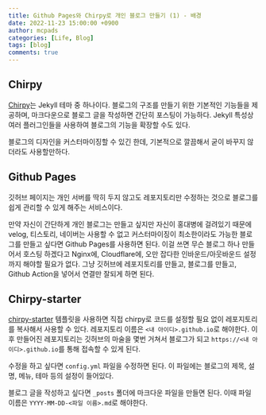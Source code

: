 ```yaml
---
title: Github Pages와 Chirpy로 개인 블로그 만들기 (1) - 배경
date: 2022-11-23 15:00:00 +0900
author: mcpads
categories: [Life, Blog]
tags: [blog]
comments: true
---
```



## Chirpy

[Chirpy](https://github.com/cotes2020/jekyll-theme-chirpy/)는 Jekyll 테마 중 하나이다. 블로그의 구조를 만들기 위한 기본적인 기능들을 제공하며, 마크다운으로 블로그 글을 작성하면 간단히 포스팅이 가능하다. Jekyll 특성상 여러 플러그인들을 사용하여 블로그의 기능을 확장할 수도 있다.

블로그의 디자인을 커스터마이징할 수 있긴 한데, 기본적으로 깔끔해서 굳이 바꾸지 않더라도 사용할만하다.

## Github Pages

깃허브 페이지는 개인 서버를 딱히 두지 않고도 레포지토리만 수정하는 것으로 블로그를 쉽게 관리할 수 있게 해주는 서비스이다.

만약 자신이 간단하게 개인 블로그는 만들고 싶지만 자신이 홍대병에 걸려있기 때문에 velog, 티스토리, 네이버는 사용할 수 없고 커스터마이징이 최소한이라도 가능한 블로그를 만들고 싶다면 Github Pages를 사용하면 된다. 이걸 쓰면 무슨 블로그 하나 만들어서 호스팅 하겠다고 Nginx에, Cloudflare에, 오만 잡다한 인바운드/아웃바운드 설정까지 해야할 필요가 없다. 그냥 깃허브에 레포지토리를 만들고, 블로그를 만들고, Github Action을 넣어서 연결만 잘되게 하면 된다.

## Chirpy-starter

[chirpy-starter](https://github.com/cotes2020/chirpy-starter) 템플릿을 사용하면 직접 chirpy로 코드를 설정할 필요 없이 레포지토리를 복사해서 사용할 수 있다. 레포지토리 이름은 `<내 아이디>.github.io`로 해야한다. 이후 만들어진 레포지토리는 깃허브의 마술을 몇번 거쳐서 블로그가 되고 `https://<내 아이디>.github.io`를 통해 접속할 수 있게 된다.

수정을 하고 싶다면 `config.yml` 파일을 수정하면 된다. 이 파일에는 블로그의 제목, 설명, 메뉴, 테마 등의 설정이 들어있다.

블로그 글을 작성하고 싶다면 `_posts` 폴더에 마크다운 파일을 만들면 된다. 이때 파일 이름은 `YYYY-MM-DD-<파일 이름>.md`로 해야한다.
